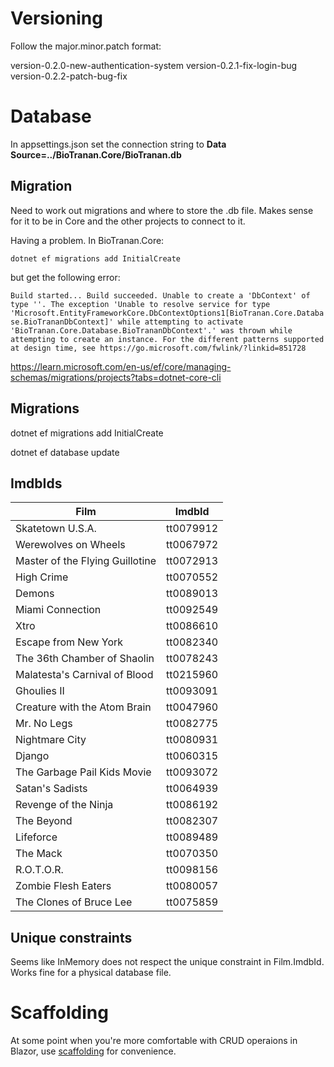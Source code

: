 # Versioning

Follow the major.minor.patch format:

version-0.2.0-new-authentication-system
version-0.2.1-fix-login-bug
version-0.2.2-patch-bug-fix

# Database

In appsettings.json set the connection string to **Data Source=../BioTranan.Core/BioTranan.db**

## Migration

Need to work out migrations and where to store the .db file. Makes sense for it to be in Core and the other projects to connect to it.

Having a problem. In BioTranan.Core:

`dotnet ef migrations add InitialCreate`

but get the following error:

`Build started...
Build succeeded.
Unable to create a 'DbContext' of type ''. The exception 'Unable to resolve service for type 'Microsoft.EntityFrameworkCore.DbContextOptions1[BioTranan.Core.Database.BioTrananDbContext]' while attempting to activate 'BioTranan.Core.Database.BioTrananDbContext'.' was thrown while attempting to create an instance. For the different patterns supported at design time, see https://go.microsoft.com/fwlink/?linkid=851728`

https://learn.microsoft.com/en-us/ef/core/managing-schemas/migrations/projects?tabs=dotnet-core-cli

## Migrations

dotnet ef migrations add InitialCreate

dotnet ef database update

## ImdbIds

| Film                            | ImdbId    |
| ------------------------------- | --------- |
| Skatetown U.S.A.                | tt0079912 |
| Werewolves on Wheels            | tt0067972 |
| Master of the Flying Guillotine | tt0072913 |
| High Crime                      | tt0070552 |
| Demons                          | tt0089013 |
| Miami Connection                | tt0092549 |
| Xtro                            | tt0086610 |
| Escape from New York            | tt0082340 |
| The 36th Chamber of Shaolin     | tt0078243 |
| Malatesta's Carnival of Blood   | tt0215960 |
| Ghoulies II                     | tt0093091 |
| Creature with the Atom Brain    | tt0047960 |
| Mr. No Legs                     | tt0082775 |
| Nightmare City                  | tt0080931 |
| Django                          | tt0060315 |
| The Garbage Pail Kids Movie     | tt0093072 |
| Satan's Sadists                 | tt0064939 |
| Revenge of the Ninja            | tt0086192 |
| The Beyond                      | tt0082307 |
| Lifeforce                       | tt0089489 |
| The Mack                        | tt0070350 |
| R.O.T.O.R.                      | tt0098156 |
| Zombie Flesh Eaters             | tt0080057 |
| The Clones of Bruce Lee         | tt0075859 |

## Unique constraints

Seems like InMemory does not respect the unique constraint in Film.ImdbId. Works fine for a physical database file.

# Scaffolding

At some point when you're more comfortable with CRUD operaions in Blazor, use [scaffolding](https://learn.microsoft.com/en-us/aspnet/core/tutorials/razor-pages/model?view=aspnetcore-8.0&tabs=visual-studio-code) for convenience.
